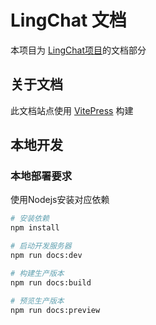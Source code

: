 # LingChat 文档

本项目为 [LingChat项目](https://github.com/SlimeBoyOwO/LingChat/)的文档部分

## 关于文档

此文档站点使用 [VitePress](https://vitepress.dev/) 构建

## 本地开发

### 本地部署要求

使用Nodejs安装对应依赖

```bash
# 安装依赖
npm install

# 启动开发服务器
npm run docs:dev

# 构建生产版本
npm run docs:build

# 预览生产版本
npm run docs:preview
```